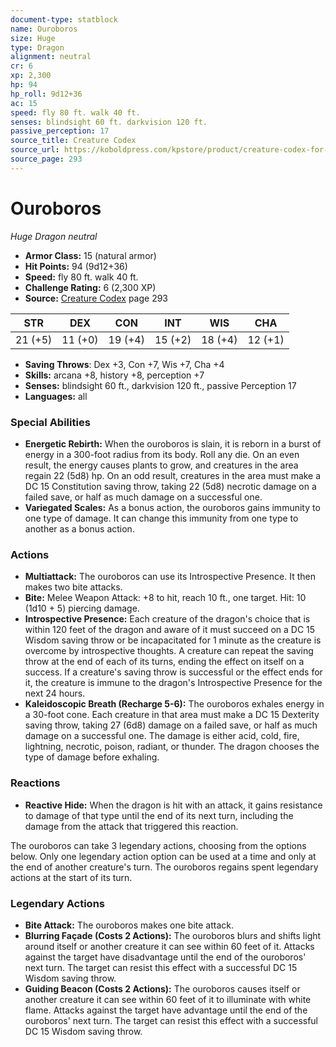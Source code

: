 ```yaml
---
document-type: statblock
name: Ouroboros
size: Huge
type: Dragon
alignment: neutral
cr: 6
xp: 2,300
hp: 94
hp_roll: 9d12+36
ac: 15
speed: fly 80 ft. walk 40 ft.
senses: blindsight 60 ft. darkvision 120 ft. 
passive_perception: 17
source_title: Creature Codex
source_url: https://koboldpress.com/kpstore/product/creature-codex-for-5th-edition-dnd
source_page: 293
---
```


# Ouroboros

*Huge* *Dragon* *neutral*

- **Armor Class:** 15 (natural armor)
- **Hit Points:** 94 (9d12+36)
- **Speed:** fly 80 ft. walk 40 ft.
- **Challenge Rating:** 6 (2,300 XP)
- **Source:** [Creature Codex](https://koboldpress.com/kpstore/product/creature-codex-for-5th-edition-dnd) page 293

| STR | DEX | CON | INT | WIS | CHA |
| --- | --- | --- | --- | --- | --- |
| 21 (+5) | 11 (+0) | 19 (+4) | 15 (+2) | 18 (+4) | 12 (+1) |

- **Saving Throws**: Dex +3, Con +7, Wis +7, Cha +4
- **Skills:** arcana +8, history +8, perception +7
- **Senses:** blindsight 60 ft., darkvision 120 ft., passive Perception 17
- **Languages:** all

### Special Abilities

- **Energetic Rebirth:** When the ouroboros is slain, it is reborn in a burst of energy in a 300-foot radius from its body. Roll any die. On an even result, the energy causes plants to grow, and creatures in the area regain 22 (5d8) hp. On an odd result, creatures in the area must make a DC 15 Constitution saving throw, taking 22 (5d8) necrotic damage on a failed save, or half as much damage on a successful one.
- **Variegated Scales:** As a bonus action, the ouroboros gains immunity to one type of damage. It can change this immunity from one type to another as a bonus action.

### Actions

- **Multiattack:** The ouroboros can use its Introspective Presence. It then makes two bite attacks.
- **Bite:** Melee Weapon Attack: +8 to hit, reach 10 ft., one target. Hit: 10 (1d10 + 5) piercing damage.
- **Introspective Presence:** Each creature of the dragon's choice that is within 120 feet of the dragon and aware of it must succeed on a DC 15 Wisdom saving throw or be incapacitated for 1 minute as the creature is overcome by introspective thoughts. A creature can repeat the saving throw at the end of each of its turns, ending the effect on itself on a success. If a creature's saving throw is successful or the effect ends for it, the creature is immune to the dragon's Introspective Presence for the next 24 hours.
- **Kaleidoscopic Breath (Recharge 5-6):** The ouroboros exhales energy in a 30-foot cone. Each creature in that area must make a DC 15 Dexterity saving throw, taking 27 (6d8) damage on a failed save, or half as much damage on a successful one. The damage is either acid, cold, fire, lightning, necrotic, poison, radiant, or thunder. The dragon chooses the type of damage before exhaling.

### Reactions

- **Reactive Hide:** When the dragon is hit with an attack, it gains resistance to damage of that type until the end of its next turn, including the damage from the attack that triggered this reaction.

The ouroboros can take 3 legendary actions, choosing from the options below. Only one legendary action option can be used at a time and only at the end of another creature's turn. The ouroboros regains spent legendary actions at the start of its turn.

### Legendary Actions

- **Bite Attack:** The ouroboros makes one bite attack.
- **Blurring Façade (Costs 2 Actions):** The ouroboros blurs and shifts light around itself or another creature it can see within 60 feet of it. Attacks against the target have disadvantage until the end of the ouroboros' next turn. The target can resist this effect with a successful DC 15 Wisdom saving throw.
- **Guiding Beacon (Costs 2 Actions):** The ouroboros causes itself or another creature it can see within 60 feet of it to illuminate with white flame. Attacks against the target have advantage until the end of the ouroboros' next turn. The target can resist this effect with a successful DC 15 Wisdom saving throw.
